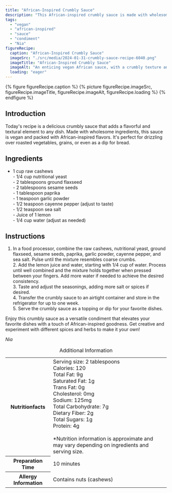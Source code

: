 ```yaml
---
title: "African-Inspired Crumbly Sauce"
description: "This African-inspired crumbly sauce is made with wholesome ingredients and adds a flavorful and textural element to any dish. Vegan and packed with African-inspired flavors, it's perfect for drizzling over roasted vegetables, grains, or as a dip for bread."
tags:
  - "vegan"
  - "african-inspired"
  - "sauce"
  - "condiment"
  - "Nia"
figureRecipe: 
  caption: "African-Inspired Crumbly Sauce"
  imageSrc: "./src/media/2024-01-31-crumbly-sauce-recipe-6040.png"
  imageTitle: "African-Inspired Crumbly Sauce"
  imageAlt: "An enticing vegan African sauce, with a crumbly texture and vibrant colors, sits on a rustic wooden table, beckoning to be savored."
  loading: "eager"
---
```


{% figure figureRecipe.caption %}
{% picture figureRecipe.imageSrc, figureRecipe.imageTitle, figureRecipe.imageAlt, figureRecipe.loading %}
{% endfigure %}

## Introduction

Today's recipe is a delicious crumbly sauce that adds a flavorful and textural element to any dish. Made with wholesome ingredients, this sauce is vegan and packed with African-inspired flavors. It's perfect for drizzling over roasted vegetables, grains, or even as a dip for bread.

## Ingredients

- 1 cup raw cashews<br />- 1/4 cup nutritional yeast<br />- 2 tablespoons ground flaxseed<br />- 2 tablespoons sesame seeds<br />- 1 tablespoon paprika<br />- 1 teaspoon garlic powder<br />- 1/2 teaspoon cayenne pepper (adjust to taste)<br />- 1/2 teaspoon sea salt<br />- Juice of 1 lemon<br />- 1/4 cup water (adjust as needed)

## Instructions

1. In a food processor, combine the raw cashews, nutritional yeast, ground flaxseed, sesame seeds, paprika, garlic powder, cayenne pepper, and sea salt. Pulse until the mixture resembles coarse crumbs.<br />2. Add the lemon juice and water, starting with 1/4 cup of water. Process until well combined and the mixture holds together when pressed between your fingers. Add more water if needed to achieve the desired consistency.<br />3. Taste and adjust the seasonings, adding more salt or spices if desired.<br />4. Transfer the crumbly sauce to an airtight container and store in the refrigerator for up to one week.<br />5. Serve the crumbly sauce as a topping or dip for your favorite dishes.

Enjoy this crumbly sauce as a versatile condiment that elevates your favorite dishes with a touch of African-inspired goodness. Get creative and experiment with different spices and herbs to make it your own!

*Nia*

<table><caption class='sr-only'>Additional Information</caption><tr><th>Nutritionfacts</th><td>Serving size: 2 tablespoons<br />Calories: 120<br />Total Fat: 9g<br />Saturated Fat: 1g<br />Trans Fat: 0g<br />Cholesterol: 0mg<br />Sodium: 125mg<br />Total Carbohydrate: 7g<br />Dietary Fiber: 2g<br />Total Sugars: 1g<br />Protein: 4g<br /><br />*Nutrition information is approximate and may vary depending on ingredients and serving size.&nbsp;</td></tr><tr><th>Preparation Time</th><td>10 minutes&nbsp;</td></tr><tr><th>Allergy Information</th><td>Contains nuts (cashews)&nbsp;</td></tr></table>

